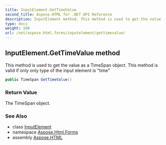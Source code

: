 ```yaml
---
title: InputElement.GetTimeValue
second_title: Aspose.HTML for .NET API Reference
description: InputElement method. This method is used to get the value as a TimeSpan object. This method is valid if only only type of the input element is time
type: docs
weight: 160
url: /net/aspose.html.forms/inputelement/gettimevalue/
---
```

## InputElement.GetTimeValue method

This method is used to get the value as a TimeSpan object. This method is valid if only only type of the input element is "time"

```csharp
public TimeSpan GetTimeValue()
```

### Return Value

The TimeSpan object.

### See Also

* class [InputElement](../)
* namespace [Aspose.Html.Forms](../../../aspose.html.forms/)
* assembly [Aspose.HTML](../../../)

